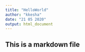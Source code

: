 ```yaml
---
title: "HelloWorld"
author: "kkesha"
date: "21 05 2020"
output: html_document
---
```


## This is a markdown file